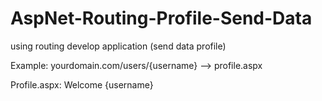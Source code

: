# AspNet-Routing-Profile-Send-Data
using routing develop application (send data profile)

Example: 
yourdomain.com/users/{username} --> profile.aspx

Profile.aspx:
Welcome {username}
